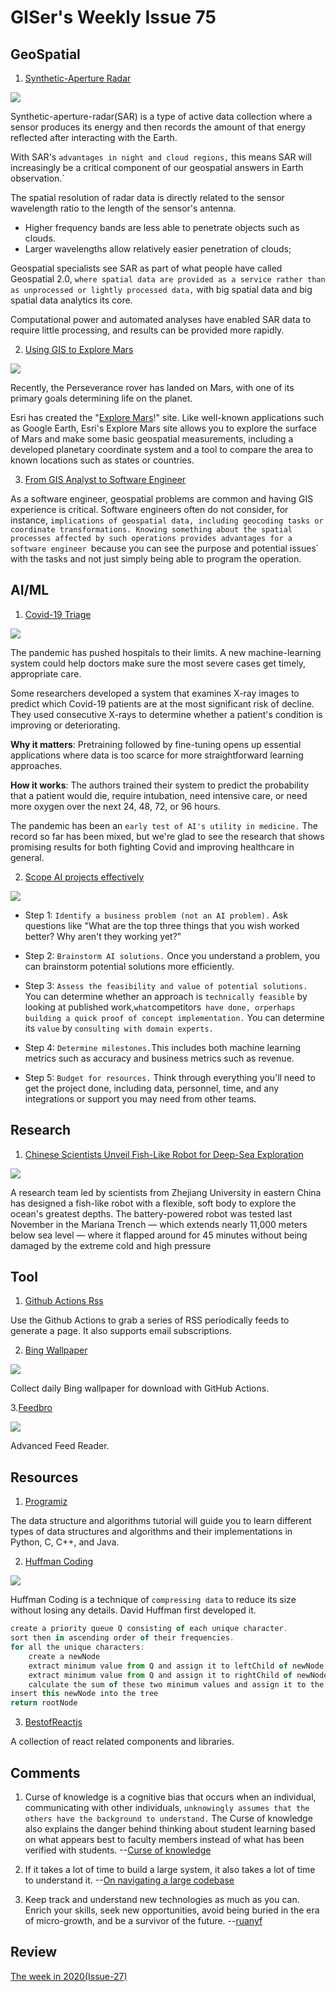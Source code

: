 # GISer's Weekly Issue 75

## GeoSpatial

1. [Synthetic-Aperture Radar](https://www.gislounge.com/synthetic-aperture-radar-sar-earth-observation-and-mapping/)

![](https://cdn.earthdata.nasa.gov/conduit/upload/13949/SARPolarization.jpg)

Synthetic-aperture-radar(SAR) is a type of active data collection where a sensor produces its energy and then records the amount of that energy reflected after interacting with the Earth.

With SAR's `advantages in night and cloud regions,` this means SAR will increasingly be a critical component of our geospatial answers in Earth observation.`

The spatial resolution of radar data is directly related to the sensor wavelength ratio to the length of the sensor's antenna.

- Higher frequency bands are less able to penetrate objects such as clouds.
- Larger wavelengths allow relatively easier penetration of clouds;

Geospatial specialists see SAR as part of what people have called Geospatial 2.0, `where spatial data are provided as a service rather than as unprocessed or lightly processed data,` with big spatial data and big spatial data analytics its core.

Computational power and automated analyses have enabled SAR data to require little processing, and results can be provided more rapidly.

2. [Using GIS to Explore Mars](https://www.gislounge.com/using-gis-to-explore-mars/)

![](https://cdn.shortpixel.ai/client/to_avif,q_lossy,ret_img,w_1078/https://www.gislounge.com/wp-content/uploads/2021/03/esri-GIS-explore-mars-site.jpg)

Recently, the Perseverance rover has landed on Mars, with one of its primary goals determining life on the planet.

Esri has created the "[Explore Mars](https://explore-mars.esri.com/)!" site. Like well-known applications such as Google Earth, Esri's Explore Mars site allows you to explore the surface of Mars and make some basic geospatial measurements, including a developed planetary coordinate system and a tool to compare the area to known locations such as states or countries.

3. [From GIS Analyst to Software Engineer](https://www.gislounge.com/from-gis-analyst-to-software-engineer/)

As a software engineer, geospatial problems are common and having GIS experience is critical. Software engineers often do not consider, for instance, `implications of geospatial data, including geocoding tasks or coordinate transformations. Knowing something about the spatial processes affected by such operations provides advantages for a software engineer `because you can see the purpose and potential issues` with the tasks and not just simply being able to program the operation.

## AI/ML

1. [Covid-19 Triage](https://www.deeplearning.ai/the-batch/issue-81/)

![](https://www.deeplearning.ai/wp-content/uploads/2021/03/COVID.gif)

The pandemic has pushed hospitals to their limits. A new machine-learning system could help doctors make sure the most severe cases get timely, appropriate care.

Some researchers developed a system that examines X-ray images to predict which Covid-19 patients are at the most significant risk of decline. They used consecutive X-rays to determine whether a patient's condition is improving or deteriorating.

**Why it matters**: Pretraining followed by fine-tuning opens up essential applications where data is too scarce for more straightforward learning approaches.

**How it works**: The authors trained their system to predict the probability that a patient would die, require intubation, need intensive care, or need more oxygen over the next 24, 48, 72, or 96 hours.

The pandemic has been an `early test of AI's utility in medicine.` The record so far has been mixed, but we're glad to see the research that shows promising results for both fighting Covid and improving healthcare in general.

2. [Scope AI projects effectively](https://www.deeplearning.ai/the-batch/issue-81/)

![](https://www.deeplearning.ai/wp-content/uploads/2021/03/Screen-Shot-2021-03-03-at-4.34.01-PM-copy.png)

- Step 1: `Identify a business problem (not an AI problem).` Ask questions like "What are the top three things that you wish worked better? Why aren't they working yet?"

- Step 2: `Brainstorm AI solutions.` Once you understand a problem, you can brainstorm potential solutions more efficiently.

- Step 3: `Assess the feasibility and value of potential solutions.` You can determine whether an approach is `technically feasible` by looking at published work,`what`competitors` have done, orperhaps building a quick proof of concept implementation.` You can determine its `value` by `consulting with domain experts.`

- Step 4: `Determine milestones.`This includes both machine learning metrics such as accuracy and business metrics such as revenue.

- Step 5: `Budget for resources.` Think through everything you'll need to get the project done, including data, personnel, time, and any integrations or support you may need from other teams.

## Research

1. [Chinese Scientists Unveil Fish-Like Robot for Deep-Sea Exploration](https://www.sixthtone.com/news/1006916/chinese-scientists-unveil-fish-like-robot-for-deep-sea-exploration)

![](http://image5.sixthtone.com/image/5/35/702.gif)

A research team led by scientists from Zhejiang University in eastern China has designed a fish-like robot with a flexible, soft body to explore the ocean's greatest depths. The battery-powered robot was tested last November in the Mariana Trench — which extends nearly 11,000 meters below sea level — where it flapped around for 45 minutes without being damaged by the extreme cold and high pressure

## Tool

1. [Github Actions Rss](https://github.com/zhaoolee/garss)

Use the Github Actions to grab a series of RSS periodically feeds to generate a page. It also supports email subscriptions.

2. [Bing Wallpaper](https://github.com/niumoo/bing-wallpaper)

![](https://camo.githubusercontent.com/f922914c4ca4da48b4880686a1174faa5bbd401598ea70d0b614c48f6f459f6d/68747470733a2f2f63646e2e6265656b6b612e636f6d2f626c6f67696d672f61737365742f3230323130332f6267323032313033303330372e6a7067)

Collect daily Bing wallpaper for download with GitHub Actions.

3.[Feedbro](https://chrome.google.com/webstore/detail/feedbro/mefgmmbdailogpfhfblcnnjfmnpnmdfa)

![](https://lh3.googleusercontent.com/ih7_HnSP_S1Urlrsxmp-Xlcn8T3yh6v_5JYrZ8_gev87QEMY5c21YDQxxDupNs9phwLDTsXhEA3xEiWz7adZS2AX1O4=w640-h400-e365-rj-sc0x00ffffff)

Advanced Feed Reader.

## Resources

1. [Programiz](https://www.programiz.com/dsa)

The data structure and algorithms tutorial will guide you to learn different types of data structures and algorithms and their implementations in Python, C, C++, and Java.

2. [Huffman Coding](https://www.programiz.com/dsa/huffman-coding)

![](https://cdn.programiz.com/sites/tutorial2program/files/hf-encoding-4.png)

Huffman Coding is a technique of `compressing data` to reduce its size without losing any details. David Huffman first developed it.

```js
create a priority queue Q consisting of each unique character.
sort then in ascending order of their frequencies.
for all the unique characters:
    create a newNode
    extract minimum value from Q and assign it to leftChild of newNode
    extract minimum value from Q and assign it to rightChild of newNode
    calculate the sum of these two minimum values and assign it to the value of newNode
insert this newNode into the tree
return rootNode
```

3. [BestofReactjs](https://bestofreactjs.com/search)

A collection of react related components and libraries.

## Comments

1. Curse of knowledge is a cognitive bias that occurs when an individual, communicating with other individuals, `unknowingly assumes that the others have the background to understand.` The Curse of knowledge also explains the danger behind thinking about student learning based on what appears best to faculty members instead of what has been verified with students.
   --[Curse of knowledge](https://en.wikipedia.org/wiki/Curse_of_knowledge)

2. If it takes a lot of time to build a large system, it also takes a lot of time to understand it.
   --[On navigating a large codebase](https://blog.royalsloth.eu/posts/on-navigating-a-large-codebase/)

3. Keep track and understand new technologies as much as you can. Enrich your skills, seek new opportunities, avoid being buried in the era of micro-growth, and be a survivor of the future.
   --[ruanyf](https://github.com/ruanyf/weekly/blob/master/docs/issue-148.md)

## Review

[The week in 2020(Issue-27)](https://github.com/lkcozy/weekly/blob/master/docs/issue-27.md)
